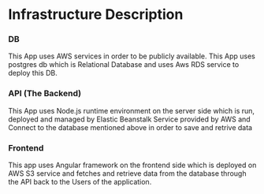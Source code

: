 # Infrastructure Description

### DB
This App uses AWS services in order to be publicly available.
This App uses postgres db which is Relational Database and uses Aws RDS service to deploy this DB.

### API (The Backend)
This App uses Node.js runtime environment on the server side which is run, deployed and managed by Elastic Beanstalk Service
provided by AWS and Connect to the database mentioned above in order to save and retrive data

### Frontend
This app uses Angular framework on the frontend side which is deployed on AWS S3 service and fetches and retrieve data from the database
through the API back to the Users of the application.